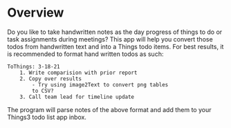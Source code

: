 # Overview

Do you like to take handwritten notes as the day progress of things to do or task assignments during meetings? This app will help you convert those todos from handwritten text and into a Things todo items. For best results, it is recommended to format hand written todos as such:

```
ToThings: 3-18-21
    1. Write comparision with prior report
    2. Copy over results
        - Try using image2Text to convert png tables
        to CSV?
    3. Call team lead for timeline update
```

The program will parse notes of the above format and add them to your Things3 todo list app inbox.
